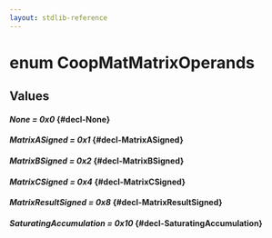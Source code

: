 ```yaml
---
layout: stdlib-reference
---
```


# enum CoopMatMatrixOperands

## Values 

#### _None = 0x0_ {#decl-None}
#### _MatrixASigned = 0x1_ {#decl-MatrixASigned}
#### _MatrixBSigned = 0x2_ {#decl-MatrixBSigned}
#### _MatrixCSigned = 0x4_ {#decl-MatrixCSigned}
#### _MatrixResultSigned = 0x8_ {#decl-MatrixResultSigned}
#### _SaturatingAccumulation = 0x10_ {#decl-SaturatingAccumulation}
